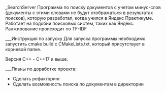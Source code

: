 _SearchServer
Программа по поиску документов с учетом минус-слов (документы с этими словами не будут отображаться в результатах поисков), которую разработал, когда учился в Яндекс Практикуме. Работает на подобии поисковых систем, таких как Яндекс. Ранжирование происходит по TF-IDF

___Инструкция по запуску
Для запуска программы необходимо запустить cmake build c CMakeLists.txt, который присутствует в корневой папке.

Версия С++ - C++17 и выше.


___Планы по доработке проекта:
- Сделать рефакторинг
- Сделать возможность поиска по документам в директории
